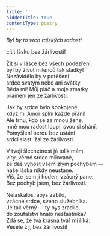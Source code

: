 ```yaml
---
title: ''
hiddenTitle: true
contentType: poetry
---
```


<section>

_Byl by to vrch rajských radostí_

cítit lásku bez žárlivosti!

</section>

<section>

Žít si v lásce bez všech podezření,  
byl by život milenců tak sladký!  
Nezávidělo by v potěšení  
srdce svatým nebe ani svátky.  
Běda mi! Můj pláč a moje zmatky  
pramení jen ze žárlivosti.

</section>

<section>

Jak by srdce bylo spokojené,  
když mi Amor splní každé přání!  
Ale trnu, kdo se za mnou žene,  
mně mou radost loupí, svou si shání.  
Pomyšlení berou bez ustání  
srdci slast: žal ze žárlivosti.

</section>

<section>

V tvoji šlechetnost já tolik mám  
víry, věrné srdce milované,  
že dáš výhost všem zlým pochybám —  
naše láska nikdy neustane.  
Víš, že jsem jí hoden, vzácný pane:  
Bez pochyb jsem, bez žárlivosti.

</section>

<section>

Nelaskalos, abys zabilo,  
vzácné srdce, svého služebníka.  
Je tak věrný — ty bys zradilo,  
do zoufalství hnalo nešťastníka?  
Zdá se, že tvá krásná tvář mi říká:  
Vesele žij, bez žárlivosti!

</section>
